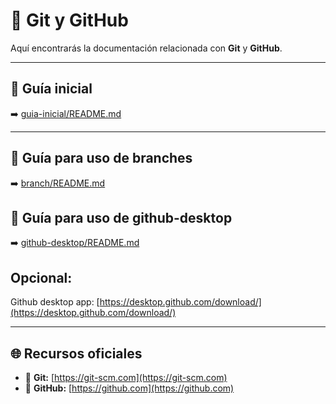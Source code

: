# 🧰 Git y GitHub

Aquí encontrarás la documentación relacionada con **Git** y **GitHub**.

---

## 📘 Guía inicial

➡️ [guia-inicial/README.md](./docs/guia-inicial/README.md)

---

## 🌿 Guía para uso de branches

➡️ [branch/README.md](./docs/guia-inicial/README.md)

##  🌿 Guía para uso de github-desktop

➡️ [github-desktop/README.md](./docs/github-desktop/README.md)

## Opcional:
Github desktop app: [https://desktop.github.com/download/](https://desktop.github.com/download/)

---

## 🌐 Recursos oficiales

- 🔧 **Git:** [https://git-scm.com](https://git-scm.com)  
- 🐙 **GitHub:** [https://github.com](https://github.com)
